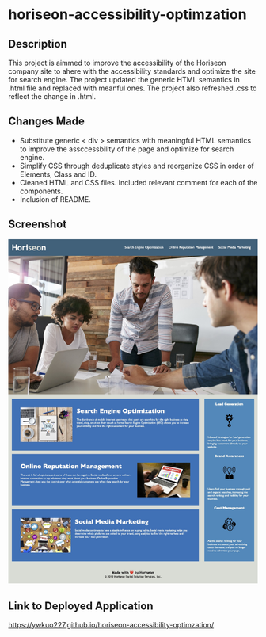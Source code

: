 # horiseon-accessibility-optimzation

## Description

This project is aimmed to improve the accessibility of the Horiseon company site to ahere with the accessibility standards and optimize the site for search engine. The project updated the generic HTML semantics in .html file and replaced with meanful ones. The project also refreshed .css to reflect the change in .html.

## Changes Made

- Substitute generic < div > semantics with meaningful HTML semantics to improve the assccessbility of the page and optimize for search engine.
- Simplify CSS through deduplicate styles and reorganize CSS in order of Elements, Class and ID.
- Cleaned HTML and CSS files. Included relevant comment for each of the components.
- Inclusion of README.

## Screenshot

![Screenshot of Horiseon Company Site](./assets/images/HoriseonSrcshot.jpg)

## Link to Deployed Application

https://ywkuo227.github.io/horiseon-accessibility-optimzation/
